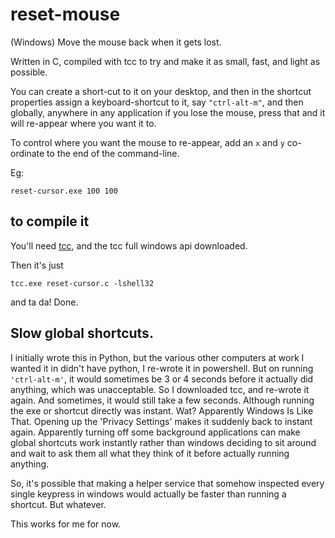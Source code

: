 # reset-mouse
(Windows) Move the mouse back when it gets lost.

Written in C, compiled with tcc to try and make it as small, fast, and light as possible.

You can create a short-cut to it on your desktop, and then in the shortcut
properties assign a keyboard-shortcut to it, say `"ctrl-alt-m"`, and then
globally, anywhere in any application if you lose the mouse, press that and
it will re-appear where you want it to.

To control where you want the mouse to re-appear, add an `x` and `y` co-ordinate
to the end of the command-line.

Eg:

`reset-cursor.exe 100 100`

## to compile it

You'll need [tcc](https://download.savannah.gnu.org/releases/tinycc/), and the tcc full windows api downloaded.

Then it's just

`tcc.exe reset-cursor.c -lshell32`

and ta da! Done.

## Slow global shortcuts.

I initially wrote this in Python, but the various other computers at work
I wanted it in didn't have python, I re-wrote it in powershell.  But on
running `'ctrl-alt-m'`, it would sometimes be 3 or 4 seconds before it
actually did anything, which was unacceptable.  So I downloaded tcc, and
re-wrote it again.  And sometimes, it would still take a few seconds.  Although
running the exe or shortcut directly was instant.  Wat?  Apparently Windows
Is Like That.  Opening up the 'Privacy Settings' makes it suddenly back to
instant again.  Apparently turning off some background applications can
make global shortcuts work instantly rather than windows deciding to sit
around and wait to ask them all what they think of it before actually running
anything.

So, it's possible that making a helper service that somehow inspected every single
keypress in windows would actually be faster than running a shortcut.  But whatever.

This works for me for now.
